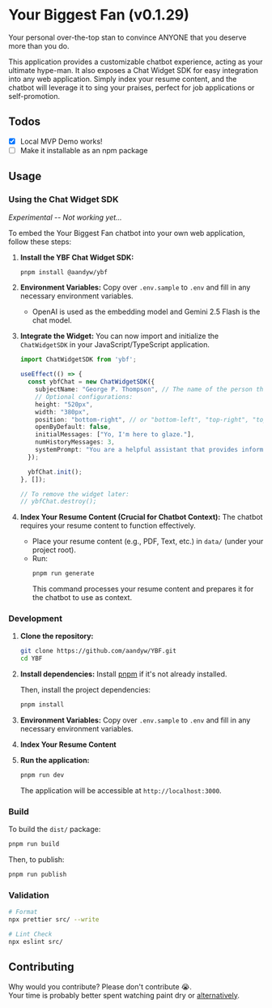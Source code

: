 # Your Biggest Fan (v0.1.29)

Your personal over-the-top stan to convince ANYONE that you deserve more than you do.

This application provides a customizable chatbot experience, acting as your ultimate hype-man. It also exposes a Chat Widget SDK for easy integration into any web application. Simply index your resume content, and the chatbot will leverage it to sing your praises, perfect for job applications or self-promotion.

## Todos

- [x] Local MVP Demo works!
- [ ] Make it installable as an npm package

## Usage


### Using the Chat Widget SDK
*Experimental -- Not working yet...*

To embed the Your Biggest Fan chatbot into your own web application, follow these steps:

1.  **Install the YBF Chat Widget SDK:**
    ```bash
    pnpm install @aandyw/ybf
    ```

2.  **Environment Variables:**
    Copy over `.env.sample` to `.env` and fill in any necessary environment variables.
    *  OpenAI is used as the embedding model and Gemini 2.5 Flash is the chat model.

3.  **Integrate the Widget:**
    You can now import and initialize the `ChatWidgetSDK` in your JavaScript/TypeScript application.
    ```typescript
    import ChatWidgetSDK from 'ybf';

    useEffect(() => {
      const ybfChat = new ChatWidgetSDK({
        subjectName: "George P. Thompson", // The name of the person the chatbot is hyping up
        // Optional configurations:
        height: "520px",
        width: "380px",
        position: "bottom-right", // or "bottom-left", "top-right", "top-left"
        openByDefault: false,
        initialMessages: ["Yo, I'm here to glaze."],
        numHistoryMessages: 3,
        systemPrompt: "You are a helpful assistant that provides information.",
      });

      ybfChat.init();
    }, []);

    // To remove the widget later:
    // ybfChat.destroy();
    ```

4.  **Index Your Resume Content (Crucial for Chatbot Context):**
    The chatbot requires your resume content to function effectively.
    *   Place your resume content (e.g., PDF, Text, etc.) in `data/` (under your project root).
    *   Run:
        ```bash
        pnpm run generate
        ```
        This command processes your resume content and prepares it for the chatbot to use as context.

### Development

1.  **Clone the repository:**
    ```bash
    git clone https://github.com/aandyw/YBF.git
    cd YBF
    ```

2.  **Install dependencies:**
    Install [pnpm](https://pnpm.io/installation) if it's not already installed.
    
    Then, install the project dependencies:
    ```bash
    pnpm install
    ```

3.  **Environment Variables:**
    Copy over `.env.sample` to `.env` and fill in any necessary environment variables.

4.  **Index Your Resume Content**

5.  **Run the application:**
    ```bash
    pnpm run dev
    ```

    The application will be accessible at `http://localhost:3000`.

### Build
To build the `dist/` package:

```bash
pnpm run build
```

Then, to publish:

```bash
pnpm run publish
```

### Validation

```bash
# Format
npx prettier src/ --write

# Lint Check
npx eslint src/
```

## Contributing

Why would you contribute? Please don't contribute 😭.  
Your time is probably better spent watching paint dry or [alternatively](https://www.youtube.com/watch?v=dQw4w9WgXcQ).
